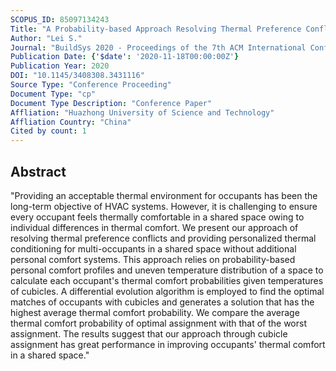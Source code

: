 ```yaml
---
SCOPUS_ID: 85097134243
Title: "A Probability-based Approach Resolving Thermal Preference Conflicts through Optimal Cubicle Assignment"
Author: "Lei S."
Journal: "BuildSys 2020 - Proceedings of the 7th ACM International Conference on Systems for Energy-Efficient Buildings, Cities, and Transportation"
Publication Date: {'$date': '2020-11-18T00:00:00Z'}
Publication Year: 2020
DOI: "10.1145/3408308.3431116"
Source Type: "Conference Proceeding"
Document Type: "cp"
Document Type Description: "Conference Paper"
Affliation: "Huazhong University of Science and Technology"
Affliation Country: "China"
Cited by count: 1
---
```


## Abstract
"Providing an acceptable thermal environment for occupants has been the long-term objective of HVAC systems. However, it is challenging to ensure every occupant feels thermally comfortable in a shared space owing to individual differences in thermal comfort. We present our approach of resolving thermal preference conflicts and providing personalized thermal conditioning for multi-occupants in a shared space without additional personal comfort systems. This approach relies on probability-based personal comfort profiles and uneven temperature distribution of a space to calculate each occupant's thermal comfort probabilities given temperatures of cubicles. A differential evolution algorithm is employed to find the optimal matches of occupants with cubicles and generates a solution that has the highest average thermal comfort probability. We compare the average thermal comfort probability of optimal assignment with that of the worst assignment. The results suggest that our approach through cubicle assignment has great performance in improving occupants' thermal comfort in a shared space."
